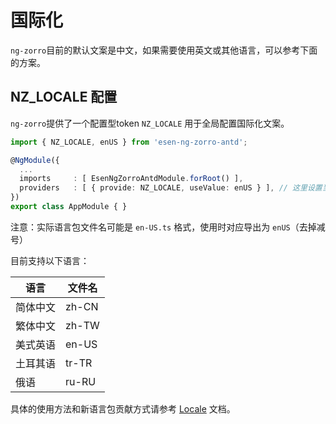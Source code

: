 国际化
===
`ng-zorro`目前的默认文案是中文，如果需要使用英文或其他语言，可以参考下面的方案。

## NZ_LOCALE 配置

`ng-zorro`提供了一个配置型token `NZ_LOCALE` 用于全局配置国际化文案。

```ts
import { NZ_LOCALE, enUS } from 'esen-ng-zorro-antd';

@NgModule({
  ...
  imports     : [ EsenNgZorroAntdModule.forRoot() ],
  providers   : [ { provide: NZ_LOCALE, useValue: enUS } ], // 这里设置当前全局使用的语言包
})
export class AppModule { }
```

注意：实际语言包文件名可能是 `en-US.ts` 格式，使用时对应导出为 `enUS`（去掉减号）

目前支持以下语言：

| 语言 | 文件名 |
| --- | --- |
| 简体中文 | zh-CN |
| 繁体中文 | zh-TW |
| 美式英语 | en-US |
| 土耳其语 | tr-TR |
| 俄语 | ru-RU |

具体的使用方法和新语言包贡献方式请参考 [Locale](#/other/locale) 文档。
